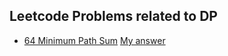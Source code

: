 ## Leetcode Problems related to DP 

- [64 Minimum Path Sum](https://leetcode.com/problems/minimum-path-sum/)  [My answer](https://github.com/zjplab/MIT-6.006-Introduction-to-Algorithms/blob/master/Dynamic%20Programming/LC64%20Minimum%20Path%20Sum.md)
